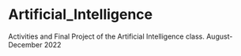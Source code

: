 # Artificial_Intelligence
Activities and Final Project of the Artificial Intelligence class. August-December 2022
